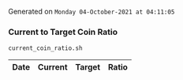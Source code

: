 Generated on `Monday 04-October-2021 at 04:11:05`

### Current to Target Coin Ratio
`current_coin_ratio.sh`

Date|Current|Target|Ratio
---|---|---|---
